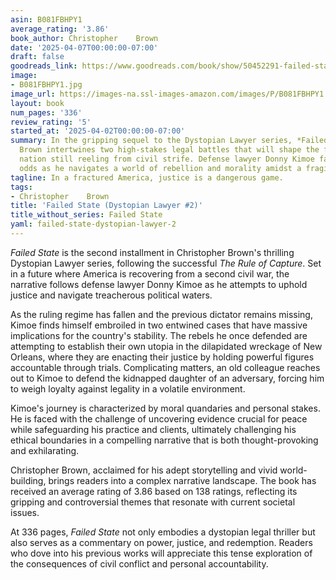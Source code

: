 ```yaml
---
asin: B081FBHPY1
average_rating: '3.86'
book_author: Christopher    Brown
date: '2025-04-07T00:00:00-07:00'
draft: false
goodreads_link: https://www.goodreads.com/book/show/50452291-failed-state
image:
- B081FBHPY1.jpg
image_url: https://images-na.ssl-images-amazon.com/images/P/B081FBHPY1.01._SCLZZZZZZZ.jpg
layout: book
num_pages: '336'
review_rating: '5'
started_at: '2025-04-02T00:00:00-07:00'
summary: In the gripping sequel to the Dystopian Lawyer series, *Failed State*, Christopher
  Brown intertwines two high-stakes legal battles that will shape the future of a
  nation still reeling from civil strife. Defense lawyer Donny Kimoe faces overwhelming
  odds as he navigates a world of rebellion and morality amidst a fragile peace.
tagline: In a fractured America, justice is a dangerous game.
tags:
- Christopher    Brown
title: 'Failed State (Dystopian Lawyer #2)'
title_without_series: Failed State
yaml: failed-state-dystopian-lawyer-2
---
```


*Failed State* is the second installment in Christopher Brown's thrilling Dystopian Lawyer series, following the successful *The Rule of Capture*. Set in a future where America is recovering from a second civil war, the narrative follows defense lawyer Donny Kimoe as he attempts to uphold justice and navigate treacherous political waters.

As the ruling regime has fallen and the previous dictator remains missing, Kimoe finds himself embroiled in two entwined cases that have massive implications for the country's stability. The rebels he once defended are attempting to establish their own utopia in the dilapidated wreckage of New Orleans, where they are enacting their justice by holding powerful figures accountable through trials. Complicating matters, an old colleague reaches out to Kimoe to defend the kidnapped daughter of an adversary, forcing him to weigh loyalty against legality in a volatile environment.

Kimoe's journey is characterized by moral quandaries and personal stakes. He is faced with the challenge of uncovering evidence crucial for peace while safeguarding his practice and clients, ultimately challenging his ethical boundaries in a compelling narrative that is both thought-provoking and exhilarating.

Christopher Brown, acclaimed for his adept storytelling and vivid world-building, brings readers into a complex narrative landscape. The book has received an average rating of 3.86 based on 138 ratings, reflecting its gripping and controversial themes that resonate with current societal issues.

At 336 pages, *Failed State* not only embodies a dystopian legal thriller but also serves as a commentary on power, justice, and redemption. Readers who dove into his previous works will appreciate this tense exploration of the consequences of civil conflict and personal accountability.